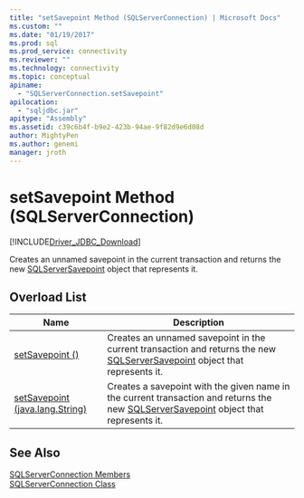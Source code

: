 ```yaml
---
title: "setSavepoint Method (SQLServerConnection) | Microsoft Docs"
ms.custom: ""
ms.date: "01/19/2017"
ms.prod: sql
ms.prod_service: connectivity
ms.reviewer: ""
ms.technology: connectivity
ms.topic: conceptual
apiname: 
  - "SQLServerConnection.setSavepoint"
apilocation: 
  - "sqljdbc.jar"
apitype: "Assembly"
ms.assetid: c39c6b4f-b9e2-423b-94ae-9f82d9e6d08d
author: MightyPen
ms.author: genemi
manager: jroth
---
```

# setSavepoint Method (SQLServerConnection)
[!INCLUDE[Driver_JDBC_Download](../../../includes/driver_jdbc_download.md)]

  Creates an unnamed savepoint in the current transaction and returns the new [SQLServerSavepoint](../../../connect/jdbc/reference/sqlserversavepoint-class.md) object that represents it.  
  
## Overload List  
  
|Name|Description|  
|----------|-----------------|  
|[setSavepoint ()](../../../connect/jdbc/reference/setsavepoint-method.md)|Creates an unnamed savepoint in the current transaction and returns the new [SQLServerSavepoint](../../../connect/jdbc/reference/sqlserversavepoint-class.md) object that represents it.|  
|[setSavepoint (java.lang.String)](../../../connect/jdbc/reference/setsavepoint-method-java-lang-string.md)|Creates a savepoint with the given name in the current transaction and returns the new [SQLServerSavepoint](../../../connect/jdbc/reference/sqlserversavepoint-class.md) object that represents it.|  
  
## See Also  
 [SQLServerConnection Members](../../../connect/jdbc/reference/sqlserverconnection-members.md)   
 [SQLServerConnection Class](../../../connect/jdbc/reference/sqlserverconnection-class.md)  
  
  
